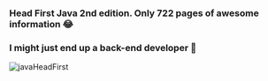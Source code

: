 ### Head First Java 2nd edition. Only 722 pages of awesome information 😂
### I might just end up a back-end developer 🤖
![javaHeadFirst](https://github.com/Vasi-Cordea/HeadFirst_Java_2ndEdition_CodeS/assets/150058199/1dd4f363-2162-40ae-ac89-70b7605c365e)
